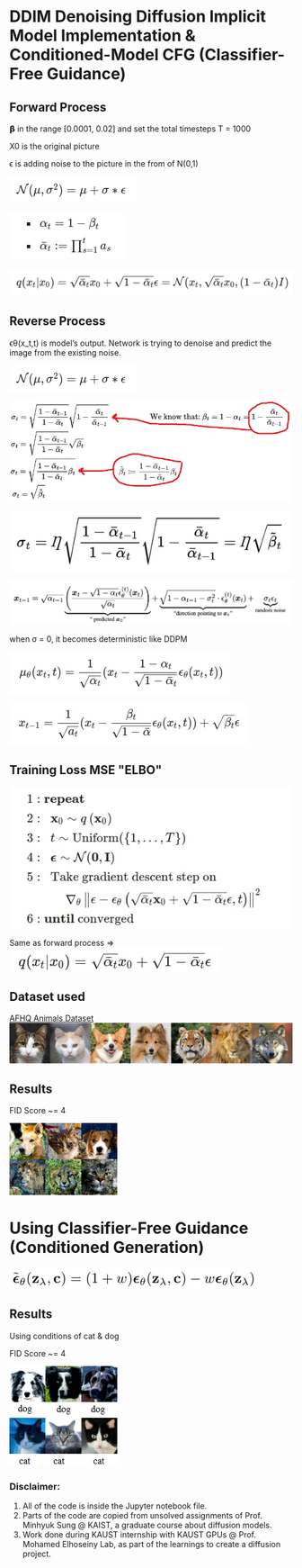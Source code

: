 # DDIM Denoising Diffusion Implicit Model Implementation & Conditioned-Model CFG (Classifier-Free Guidance)

## Forward Process
𝝱 in the range [0.0001, 0.02] and set the total timesteps T = 1000

X0 is the original picture

ϵ is adding noise to the picture in the from of N(0,1)

![pic](assets/DDPM-pre-forward.png)

![pic](assets/DDPM-alpha-forward.png)

![pic](assets/DDPM-forward.png)

## Reverse Process
ϵθ​(x_t​,t) is model’s output. Network is trying to denoise and predict the image from the existing noise.

![pic](assets/DDPM-pre-forward.png)

![pic](assets/DDIM-beta.png)

![pic](assets/DDIM-sigma.png)

![pic](assets/task2_ddim.png)

when σ = 0, it becomes deterministic like DDPM

![pic](assets/DDPM-reverse-mean.png)

![pic](assets/DDPM-reverse-xt-1-2.png)

## Training Loss MSE "ELBO"

![pic](assets/DDPM-loss1.png)

Same as forward process => ![pic](assets/DDPM-loss2.png)

## Dataset used
[AFHQ Animals Dataset](https://huggingface.co/datasets/huggan/AFHQ)
![pic](assets/AFHQ-dataset.png)

## Results

FID Score ~= 4

![pic](assets/ddim-output.png)

# Using Classifier-Free Guidance (Conditioned Generation)

![pic](assets/cfg-equation.png)

## Results

Using conditions of cat & dog

FID Score ~= 4

![pic](assets/cfg-output.png)

### Disclaimer:
1. All of the code is inside the Jupyter notebook file.
2. Parts of the code are copied from unsolved assignments of Prof. Minhyuk Sung @ KAIST, a graduate course about diffusion models.
3. Work done during KAUST internship with KAUST GPUs @ Prof. Mohamed Elhoseiny Lab, as part of the learnings to create a diffusion project.
